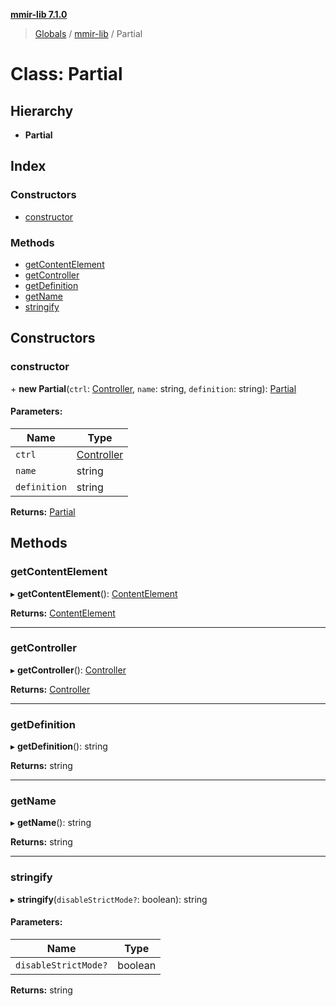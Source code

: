 **[mmir-lib 7.1.0](../README.md)**

> [Globals](../README.md) / [mmir-lib](../modules/mmir_lib.md) / Partial

# Class: Partial

## Hierarchy

* **Partial**

## Index

### Constructors

* [constructor](mmir_lib.partial.md#constructor)

### Methods

* [getContentElement](mmir_lib.partial.md#getcontentelement)
* [getController](mmir_lib.partial.md#getcontroller)
* [getDefinition](mmir_lib.partial.md#getdefinition)
* [getName](mmir_lib.partial.md#getname)
* [stringify](mmir_lib.partial.md#stringify)

## Constructors

### constructor

\+ **new Partial**(`ctrl`: [Controller](mmir_lib.controller.md), `name`: string, `definition`: string): [Partial](mmir_lib.partial.md)

#### Parameters:

Name | Type |
------ | ------ |
`ctrl` | [Controller](mmir_lib.controller.md) |
`name` | string |
`definition` | string |

**Returns:** [Partial](mmir_lib.partial.md)

## Methods

### getContentElement

▸ **getContentElement**(): [ContentElement](mmir_lib.contentelement.md)

**Returns:** [ContentElement](mmir_lib.contentelement.md)

___

### getController

▸ **getController**(): [Controller](mmir_lib.controller.md)

**Returns:** [Controller](mmir_lib.controller.md)

___

### getDefinition

▸ **getDefinition**(): string

**Returns:** string

___

### getName

▸ **getName**(): string

**Returns:** string

___

### stringify

▸ **stringify**(`disableStrictMode?`: boolean): string

#### Parameters:

Name | Type |
------ | ------ |
`disableStrictMode?` | boolean |

**Returns:** string
